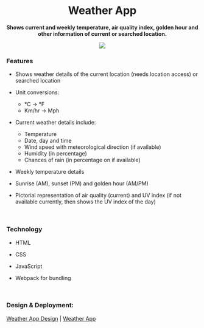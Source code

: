<h1 align="center">Weather App</h1>
<p align="center"><b>Shows current and weekly temperature, air quality index, golden hour and other information of current or searched location.</b></p>
<p align="center">
<img src="https://user-images.githubusercontent.com/43718753/128417726-5c349c6a-eca4-40b7-9475-d68038ed0eb0.png"/>
</p>

### Features


- Shows weather details of the current location (needs location access) or  searched location

- Unit conversions: 
    - °C -> °F
    - Km/hr -> Mph 


- Current weather details include:
  -  Temperature 
  -  Date, day and time
  -  Wind speed with meteorological direction (if available)
  -  Humidity (in percentage)
  -  Chances of rain (in percentage on if available)

- Weekly temperature details

- Sunrise (AM), sunset (PM) and golden hour (AM/PM) 

- Pictorial representation of air quality (current) and UV index (if not available currently, then shows the UV index of the day)

<br>

### Technology


- HTML 

- CSS

- JavaScript

- Webpack for bundling

<br>

### Design & Deployment: 
[Weather App Design](https://www.figma.com/community/file/1005161083412880387/Weather-App)  |   [Weather App](https://weather-aqi-golden-hour.netlify.app/)



